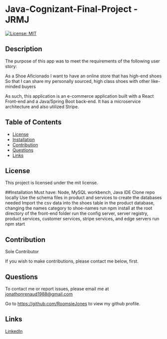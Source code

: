 # Java-Cognizant-Final-Project - JRMJ



[![License: MIT](https://img.shields.io/badge/License-MIT-yellow.svg)](https://opensource.org/licenses/MIT)
## Description

The purpose of this app was to meet the requirements of the following user story:


As a Shoe Aficionado
I want to have an online store that has high-end shoes
So that I can share my personally sourced, high class shoes with other like-minded buyers
 
As such, this application is an e-commerce application built with a React Front-end and a Java/Spring Boot back-end.  It has a microservice architecture and also utilized Stripe. 


## Table of Contents 
* [License](#license)
* [Installation](#installation)
* [Contribution](#contribution)
* [Questions](#questions)
* [Links](#links)
    
## License
This project is licensed under the mit license.

##Installation
Must have: Node, MySQL workbench, Java IDE
Clone repo locally
Use the schema files in product and services to create the databases needed
Import the csv data into the shoes table in the product database, changing the names category to shoe-names
run npm install at the root directory of the front-end folder
run the config server, server registry, product services, customer services, stripe services, and edge servers
run npm start

    
## Contribution 
    
Sole Contributor 

If you wish to make contributions, please contact me below, first.


## Questions
To contact me or report issues, please email me at jonathonrenaud1988@gmail.com

Go to https://github.com/RoomsieJones to view my github profile.    

## Links

[LinkedIn](https://www.linkedin.com/in/jonathon-renaud-410910aa/)
